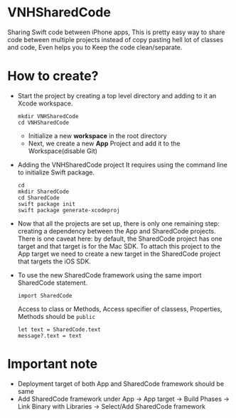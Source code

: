 # VNHSharedCode

Sharing Swift code between iPhone apps, This is pretty easy way to share code between multiple projects instead of copy pasting hell lot of classes and code, Even helps you to Keep the code clean/separate.

# How to create?
* Start the project by creating a top level directory and adding to it an Xcode workspace.
  ```
  mkdir VNHSharedCode
  cd VNHSharedCode
  ```
  * Initialize a new **workspace** in the root directory
  * Next, we create a new **App** Project and add it to the Workspace(disable Git)
  
* Adding the VNHSharedCode project
  It requires using the command line to initialize Swift package.
  
  ``` 
  cd
  mkdir SharedCode
  cd SharedCode
  swift package init
  swift package generate-xcodeproj
  ```
* Now that all the projects are set up, there is only one remaining step: creating a dependency between the App and SharedCode
  projects. There is one caveat here: by default, the SharedCode project has one target and that target is for the Mac SDK.
  To attach this project to the App target we need to create a new target in the SharedCode project that targets the iOS 
  SDK.
  
* To use the new SharedCode framework using the same import SharedCode statement.
  ```
  import SharedCode
  ```
  
  Access to class or Methods, Access specifier of classess, Properties, Methods should be ``` public ```
  ```
  let text = SharedCode.text        
  message?.text = text
  ```
# Important note
- Deployment target of both App and SharedCode framework should be same
- Add SharedCode framework under App -> App target -> Build Phases -> Link Binary with Libraries -> Select/Add SharedCode framework
